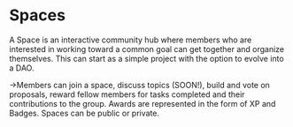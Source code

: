 # Spaces

A Space is an interactive community hub where members who are interested in working toward a common goal can get together and organize themselves. This can start as a simple project with the option to evolve into a DAO.

\->Members can join a space, discuss topics (SOON!), build and vote on proposals, reward fellow members for tasks completed and their contributions to the group. Awards are represented in the form of XP and Badges. Spaces can be public or private.
